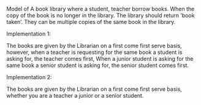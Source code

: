Model of A book library where a student, teacher borrow books. When the copy of the book is no longer in the library.
The library should return ‘book taken’. They can be multiple copies of the same book in the library.

Implementation 1:

The books are given by the Librarian on a first come first serve basis, however, when a teacher is requesting for the same book
a student is asking for, the teacher comes first, When a junior student is asking for the same book
a senior student is asking for, the senior student comes first.

Implementation 2:

The books are given by the Librarian on a first come first serve basis, whether you are a teacher
 a junior or a senior student.
